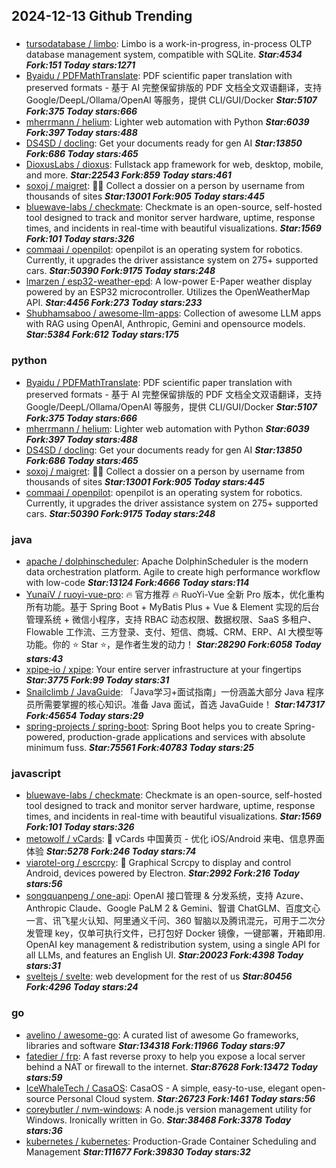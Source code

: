 ## 2024-12-13 Github Trending

### 
* [tursodatabase / limbo](https://github.com/tursodatabase/limbo): Limbo is a work-in-progress, in-process OLTP database management system, compatible with SQLite. ***Star:4534 Fork:151 Today stars:1271***
* [Byaidu / PDFMathTranslate](https://github.com/Byaidu/PDFMathTranslate): PDF scientific paper translation with preserved formats - 基于 AI 完整保留排版的 PDF 文档全文双语翻译，支持 Google/DeepL/Ollama/OpenAI 等服务，提供 CLI/GUI/Docker ***Star:5107 Fork:375 Today stars:666***
* [mherrmann / helium](https://github.com/mherrmann/helium): Lighter web automation with Python ***Star:6039 Fork:397 Today stars:488***
* [DS4SD / docling](https://github.com/DS4SD/docling): Get your documents ready for gen AI ***Star:13850 Fork:686 Today stars:465***
* [DioxusLabs / dioxus](https://github.com/DioxusLabs/dioxus): Fullstack app framework for web, desktop, mobile, and more. ***Star:22543 Fork:859 Today stars:461***
* [soxoj / maigret](https://github.com/soxoj/maigret): 🕵️‍♂️ Collect a dossier on a person by username from thousands of sites ***Star:13001 Fork:905 Today stars:445***
* [bluewave-labs / checkmate](https://github.com/bluewave-labs/checkmate): Checkmate is an open-source, self-hosted tool designed to track and monitor server hardware, uptime, response times, and incidents in real-time with beautiful visualizations. ***Star:1569 Fork:101 Today stars:326***
* [commaai / openpilot](https://github.com/commaai/openpilot): openpilot is an operating system for robotics. Currently, it upgrades the driver assistance system on 275+ supported cars. ***Star:50390 Fork:9175 Today stars:248***
* [lmarzen / esp32-weather-epd](https://github.com/lmarzen/esp32-weather-epd): A low-power E-Paper weather display powered by an ESP32 microcontroller. Utilizes the OpenWeatherMap API. ***Star:4456 Fork:273 Today stars:233***
* [Shubhamsaboo / awesome-llm-apps](https://github.com/Shubhamsaboo/awesome-llm-apps): Collection of awesome LLM apps with RAG using OpenAI, Anthropic, Gemini and opensource models. ***Star:5384 Fork:612 Today stars:175***

### python
* [Byaidu / PDFMathTranslate](https://github.com/Byaidu/PDFMathTranslate): PDF scientific paper translation with preserved formats - 基于 AI 完整保留排版的 PDF 文档全文双语翻译，支持 Google/DeepL/Ollama/OpenAI 等服务，提供 CLI/GUI/Docker ***Star:5107 Fork:375 Today stars:666***
* [mherrmann / helium](https://github.com/mherrmann/helium): Lighter web automation with Python ***Star:6039 Fork:397 Today stars:488***
* [DS4SD / docling](https://github.com/DS4SD/docling): Get your documents ready for gen AI ***Star:13850 Fork:686 Today stars:465***
* [soxoj / maigret](https://github.com/soxoj/maigret): 🕵️‍♂️ Collect a dossier on a person by username from thousands of sites ***Star:13001 Fork:905 Today stars:445***
* [commaai / openpilot](https://github.com/commaai/openpilot): openpilot is an operating system for robotics. Currently, it upgrades the driver assistance system on 275+ supported cars. ***Star:50390 Fork:9175 Today stars:248***

### java
* [apache / dolphinscheduler](https://github.com/apache/dolphinscheduler): Apache DolphinScheduler is the modern data orchestration platform. Agile to create high performance workflow with low-code ***Star:13124 Fork:4666 Today stars:114***
* [YunaiV / ruoyi-vue-pro](https://github.com/YunaiV/ruoyi-vue-pro): 🔥 官方推荐 🔥 RuoYi-Vue 全新 Pro 版本，优化重构所有功能。基于 Spring Boot + MyBatis Plus + Vue & Element 实现的后台管理系统 + 微信小程序，支持 RBAC 动态权限、数据权限、SaaS 多租户、Flowable 工作流、三方登录、支付、短信、商城、CRM、ERP、AI 大模型等功能。你的 ⭐️ Star ⭐️，是作者生发的动力！ ***Star:28290 Fork:6058 Today stars:43***
* [xpipe-io / xpipe](https://github.com/xpipe-io/xpipe): Your entire server infrastructure at your fingertips ***Star:3775 Fork:99 Today stars:31***
* [Snailclimb / JavaGuide](https://github.com/Snailclimb/JavaGuide): 「Java学习+面试指南」一份涵盖大部分 Java 程序员所需要掌握的核心知识。准备 Java 面试，首选 JavaGuide！ ***Star:147317 Fork:45654 Today stars:29***
* [spring-projects / spring-boot](https://github.com/spring-projects/spring-boot): Spring Boot helps you to create Spring-powered, production-grade applications and services with absolute minimum fuss. ***Star:75561 Fork:40783 Today stars:25***

### javascript
* [bluewave-labs / checkmate](https://github.com/bluewave-labs/checkmate): Checkmate is an open-source, self-hosted tool designed to track and monitor server hardware, uptime, response times, and incidents in real-time with beautiful visualizations. ***Star:1569 Fork:101 Today stars:326***
* [metowolf / vCards](https://github.com/metowolf/vCards): 📡️ vCards 中国黄页 - 优化 iOS/Android 来电、信息界面体验 ***Star:5278 Fork:246 Today stars:74***
* [viarotel-org / escrcpy](https://github.com/viarotel-org/escrcpy): 📱 Graphical Scrcpy to display and control Android, devices powered by Electron. ***Star:2992 Fork:216 Today stars:56***
* [songquanpeng / one-api](https://github.com/songquanpeng/one-api): OpenAI 接口管理 & 分发系统，支持 Azure、Anthropic Claude、Google PaLM 2 & Gemini、智谱 ChatGLM、百度文心一言、讯飞星火认知、阿里通义千问、360 智脑以及腾讯混元，可用于二次分发管理 key，仅单可执行文件，已打包好 Docker 镜像，一键部署，开箱即用. OpenAI key management & redistribution system, using a single API for all LLMs, and features an English UI. ***Star:20023 Fork:4398 Today stars:31***
* [sveltejs / svelte](https://github.com/sveltejs/svelte): web development for the rest of us ***Star:80456 Fork:4296 Today stars:24***

### go
* [avelino / awesome-go](https://github.com/avelino/awesome-go): A curated list of awesome Go frameworks, libraries and software ***Star:134318 Fork:11966 Today stars:97***
* [fatedier / frp](https://github.com/fatedier/frp): A fast reverse proxy to help you expose a local server behind a NAT or firewall to the internet. ***Star:87628 Fork:13472 Today stars:59***
* [IceWhaleTech / CasaOS](https://github.com/IceWhaleTech/CasaOS): CasaOS - A simple, easy-to-use, elegant open-source Personal Cloud system. ***Star:26723 Fork:1461 Today stars:56***
* [coreybutler / nvm-windows](https://github.com/coreybutler/nvm-windows): A node.js version management utility for Windows. Ironically written in Go. ***Star:38468 Fork:3378 Today stars:36***
* [kubernetes / kubernetes](https://github.com/kubernetes/kubernetes): Production-Grade Container Scheduling and Management ***Star:111677 Fork:39830 Today stars:32***
